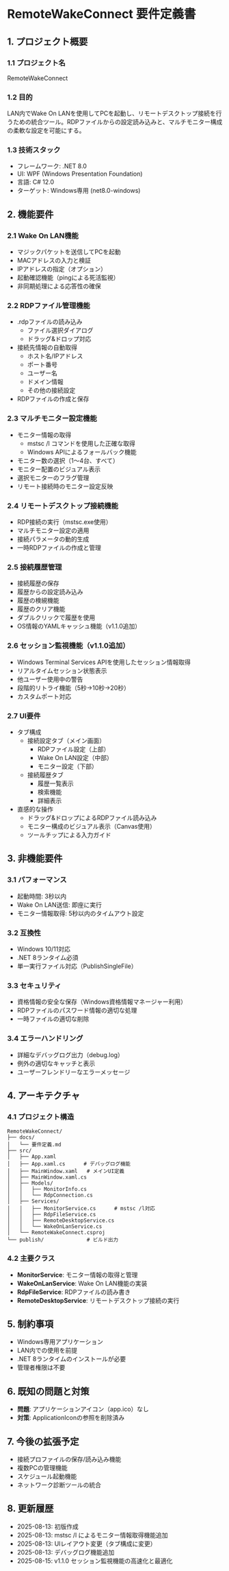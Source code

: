 # RemoteWakeConnect 要件定義書

## 1. プロジェクト概要

### 1.1 プロジェクト名
RemoteWakeConnect

### 1.2 目的
LAN内でWake On LANを使用してPCを起動し、リモートデスクトップ接続を行うための統合ツール。RDPファイルからの設定読み込みと、マルチモニター構成の柔軟な設定を可能にする。

### 1.3 技術スタック
- フレームワーク: .NET 8.0
- UI: WPF (Windows Presentation Foundation)
- 言語: C# 12.0
- ターゲット: Windows専用 (net8.0-windows)

## 2. 機能要件

### 2.1 Wake On LAN機能
- マジックパケットを送信してPCを起動
- MACアドレスの入力と検証
- IPアドレスの指定（オプション）
- 起動確認機能（pingによる死活監視）
- 非同期処理による応答性の確保

### 2.2 RDPファイル管理機能
- .rdpファイルの読み込み
  - ファイル選択ダイアログ
  - ドラッグ&ドロップ対応
- 接続先情報の自動取得
  - ホスト名/IPアドレス
  - ポート番号
  - ユーザー名
  - ドメイン情報
  - その他の接続設定
- RDPファイルの作成と保存

### 2.3 マルチモニター設定機能
- モニター情報の取得
  - mstsc /l コマンドを使用した正確な取得
  - Windows APIによるフォールバック機能
- モニター数の選択（1〜4台、すべて）
- モニター配置のビジュアル表示
- 選択モニターのフラグ管理
- リモート接続時のモニター設定反映

### 2.4 リモートデスクトップ接続機能
- RDP接続の実行（mstsc.exe使用）
- マルチモニター設定の適用
- 接続パラメータの動的生成
- 一時RDPファイルの作成と管理

### 2.5 接続履歴管理
- 接続履歴の保存
- 履歴からの設定読み込み
- 履歴の検絸機能
- 履歴のクリア機能
- ダブルクリックで履歴を使用
- OS情報のYAMLキャッシュ機能（v1.1.0追加）

### 2.6 セッション監視機能（v1.1.0追加）
- Windows Terminal Services APIを使用したセッション情報取得
- リアルタイムセッション状態表示
- 他ユーザー使用中の警告
- 段階的リトライ機能（5秒→10秒→20秒）
- カスタムポート対応

### 2.7 UI要件
- タブ構成
  - 接続設定タブ（メイン画面）
    - RDPファイル設定（上部）
    - Wake On LAN設定（中部）
    - モニター設定（下部）
  - 接続履歴タブ
    - 履歴一覧表示
    - 検索機能
    - 詳細表示
- 直感的な操作
  - ドラッグ&ドロップによるRDPファイル読み込み
  - モニター構成のビジュアル表示（Canvas使用）
  - ツールチップによる入力ガイド

## 3. 非機能要件

### 3.1 パフォーマンス
- 起動時間: 3秒以内
- Wake On LAN送信: 即座に実行
- モニター情報取得: 5秒以内のタイムアウト設定

### 3.2 互換性
- Windows 10/11対応
- .NET 8ランタイム必須
- 単一実行ファイル対応（PublishSingleFile）

### 3.3 セキュリティ
- 資格情報の安全な保存（Windows資格情報マネージャー利用）
- RDPファイルのパスワード情報の適切な処理
- 一時ファイルの適切な削除

### 3.4 エラーハンドリング
- 詳細なデバッグログ出力（debug.log）
- 例外の適切なキャッチと表示
- ユーザーフレンドリーなエラーメッセージ

## 4. アーキテクチャ

### 4.1 プロジェクト構造
```
RemoteWakeConnect/
├── docs/
│   └── 要件定義.md
├── src/
│   ├── App.xaml
│   ├── App.xaml.cs      # デバッグログ機能
│   ├── MainWindow.xaml   # メインUI定義
│   ├── MainWindow.xaml.cs
│   ├── Models/
│   │   ├── MonitorInfo.cs
│   │   └── RdpConnection.cs
│   ├── Services/
│   │   ├── MonitorService.cs      # mstsc /l対応
│   │   ├── RdpFileService.cs
│   │   ├── RemoteDesktopService.cs
│   │   └── WakeOnLanService.cs
│   └── RemoteWakeConnect.csproj
└── publish/              # ビルド出力
```

### 4.2 主要クラス
- **MonitorService**: モニター情報の取得と管理
- **WakeOnLanService**: Wake On LAN機能の実装
- **RdpFileService**: RDPファイルの読み書き
- **RemoteDesktopService**: リモートデスクトップ接続の実行

## 5. 制約事項
- Windows専用アプリケーション
- LAN内での使用を前提
- .NET 8ランタイムのインストールが必要
- 管理者権限は不要

## 6. 既知の問題と対策
- **問題**: アプリケーションアイコン（app.ico）なし
- **対策**: ApplicationIconの参照を削除済み

## 7. 今後の拡張予定
- 接続プロファイルの保存/読み込み機能
- 複数PCの管理機能
- スケジュール起動機能
- ネットワーク診断ツールの統合

## 8. 更新履歴
- 2025-08-13: 初版作成
- 2025-08-13: mstsc /l によるモニター情報取得機能追加
- 2025-08-13: UIレイアウト変更（タブ構成に変更）
- 2025-08-13: デバッグログ機能追加
- 2025-08-15: v1.1.0 セッション監視機能の高速化と最適化